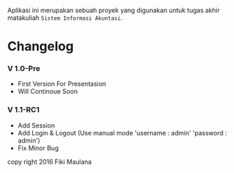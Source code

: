 Aplikasi ini merupakan sebuah proyek yang digunakan untuk tugas akhir matakuliah `Sistem Informasi Akuntasi`.



# Changelog

### V 1.0-Pre
* First Version For Presentasion
* Will Continoue Soon

### V 1.1-RC1
* Add Session
* Add Login & Logout (Use manual mode 'username : admin' 'password : admin')
* Fix Minor Bug

copy right 2016 Fiki Maulana
